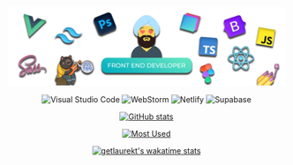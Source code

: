 <img src="https://github.com/getlaurekt/getlaurekt/blob/main/git.png" alt="Thumb"></img>
<div align="center">

![Visual Studio Code](https://img.shields.io/badge/Visual%20Studio%20Code-0078d7.svg?style=for-the-badge&logo=visual-studio-code&logoColor=white)
![WebStorm](https://img.shields.io/badge/webstorm-143?style=for-the-badge&logo=webstorm&logoColor=white&color=black)
![Netlify](https://img.shields.io/badge/netlify-%23000000.svg?style=for-the-badge&logo=netlify&logoColor=#00C7B7)
![Supabase](https://img.shields.io/badge/Supabase-3ECF8E?style=for-the-badge&logo=supabase&logoColor=white)

[![GitHub stats](https://github-readme-stats.vercel.app/api?username=getlaurekt&theme=vue-dark&line_height=27&border_radius=0&hide_border=true)](https://github.com/getlaurekt?tab=repositories)

[![Most Used](https://github-readme-stats.vercel.app/api/top-langs/?username=getlaurekt&theme=vue-dark&line_height=27&border_radius=0&hide_border=true)](https://github.com/getlaurekt?tab=repositories)

[![getlaurekt's wakatime stats](https://github-readme-stats.vercel.app/api/wakatime?username=getlaurekt)](https://github.com/getlaurekt?tab=repositories)
</div>

